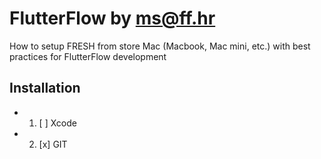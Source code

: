 # FlutterFlow by ms@ff.hr

How to setup FRESH from store Mac (Macbook, Mac mini, etc.) with best practices for FlutterFlow development 

## Installation

- 1. [ ] Xcode
- 2. [x] GIT 

